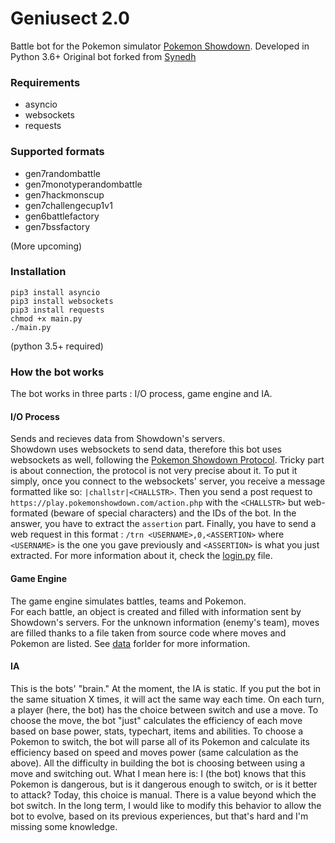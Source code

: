 # Geniusect 2.0

Battle bot for the Pokemon simulator [Pokemon Showdown](http://pokemonshowdown.com). Developed in Python 3.6+
Original bot forked from [Synedh](https://github.com/Synedh/showdown-battle-bot)

### Requirements
- asyncio
- websockets
- requests

### Supported formats
- gen7randombattle
- gen7monotyperandombattle
- gen7hackmonscup
- gen7challengecup1v1
- gen6battlefactory
- gen7bssfactory

(More upcoming)

### Installation
```
pip3 install asyncio
pip3 install websockets
pip3 install requests
chmod +x main.py
./main.py
```
(python 3.5+ required)

### How the bot works
The bot works in three parts : I/O process, game engine and IA.
  
#### I/O Process
Sends and recieves data from Showdown's servers.  
Showdown uses websockets to send data, therefore this bot uses websockets as well, following the [Pokemon Showdown Protocol](https://github.com/Zarel/Pokemon-Showdown/blob/master/PROTOCOL.md). 
Tricky part is about connection, the protocol is not very precise about it. To put it simply, once you connect to the websockets' server, you receive a message formatted like so: `|challstr|<CHALLSTR>`. 
Then you send a post request to `https://play.pokemonshowdown.com/action.php` with the `<CHALLSTR>` but web-formated (beware of special characters) and the IDs of the bot.
In the answer, you have to extract the `assertion` part.
Finally, you have to send a web request in this format : `/trn <USERNAME>,0,<ASSERTION>` where `<USERNAME>` is the one you gave previously and `<ASSERTION>` is what you just extracted.
For more information about it, check the [login.py](src/login.py) file.

#### Game Engine
The game engine simulates battles, teams and Pokemon.  
For each battle, an object is created and filled with information sent by Showdown's servers. 
For the unknown information (enemy's team), moves are filled thanks to a file taken from source code where moves and Pokemon are listed.
See [data](data/) forlder for more information.

#### IA
This is the bots' "brain."
At the moment, the IA is static. If you put the bot in the same situation X times, it will act the same way each time.
On each turn, a player (here, the bot) has the choice between switch and use a move.
To choose the move, the bot "just" calculates the efficiency of each move based on base power, stats, typechart, items and abilities.
To choose a Pokemon to switch, the bot will parse all of its Pokemon and calculate its efficiency based on speed and moves power (same calculation as the above).
All the difficulty in building the bot is choosing between using a move and switching out. 
What I mean here is: I (the bot) knows that this Pokemon is dangerous, but is it dangerous enough to switch, or is it better to attack?
Today, this choice is manual. There is a value beyond which the bot switch.
In the long term, I would like to modify this behavior to allow the bot to evolve, based on its previous experiences, but that's hard and I'm missing some knowledge.